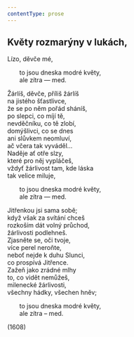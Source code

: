 ```yaml
---
contentType: prose
---
```


<section>

## Květy rozmarýny v lukách,

Lízo, děvče mé,

       to jsou dneska modré květy,  
       ale zítra — med.

Žárlíš, děvče, příliš žárlíš  
na jistého šťastlivce,  
že se po něm pořád sháníš,  
po slepci, co míjí tě,  
nevděčníku, co tě zlobí,  
domýšlivci, co se dnes  
ani slůvkem neomluví,  
ač včera tak vyváděl…  
Naděje ať otře slzy,  
které pro něj vypláčeš,  
vždyť žárlivost tam, kde láska  
tak velice miluje,

       to jsou dneska modré květy,  
       ale zítra — med.

Jitřenkou jsi sama sobě;  
když však za svítání chceš  
rozkoším dát volný průchod,  
žárlivosti podlehneš.  
Zjasněte se, oči tvoje,  
více perel neroňte,  
neboť nejde k duhu Slunci,  
co prospívá Jitřence.  
Zažeň jako zrádné mlhy  
to, co vidět nemůžeš,  
milenecké žárlivosti,  
všechny hádky, všechen hněv;

       to jsou dneska modré květy,  
       ale zítra – med.

(1608)

</section>
